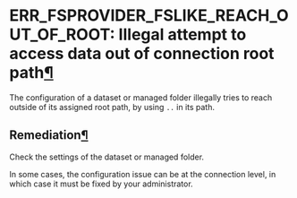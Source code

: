 ERR\_FSPROVIDER\_FSLIKE\_REACH\_OUT\_OF\_ROOT: Illegal attempt to access data out of connection root path[¶](#err-fsprovider-fslike-reach-out-of-root-illegal-attempt-to-access-data-out-of-connection-root-path "Permalink to this heading")
=============================================================================================================================================================================================================================================


The configuration of a dataset or managed folder illegally tries to reach outside of its assigned root path, by using `..` in its path.



Remediation[¶](#remediation "Permalink to this heading")
--------------------------------------------------------


Check the settings of the dataset or managed folder.


In some cases, the configuration issue can be at the connection level, in which case it must be fixed by your administrator.